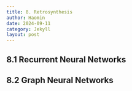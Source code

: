 ```yaml
---
title: 8. Retrosynthesis
author: Haomin
date: 2024-09-11
category: Jekyll
layout: post
---
```


8.1 Recurrent Neural Networks
-------------

8.2 Graph Neural Networks
-------------

